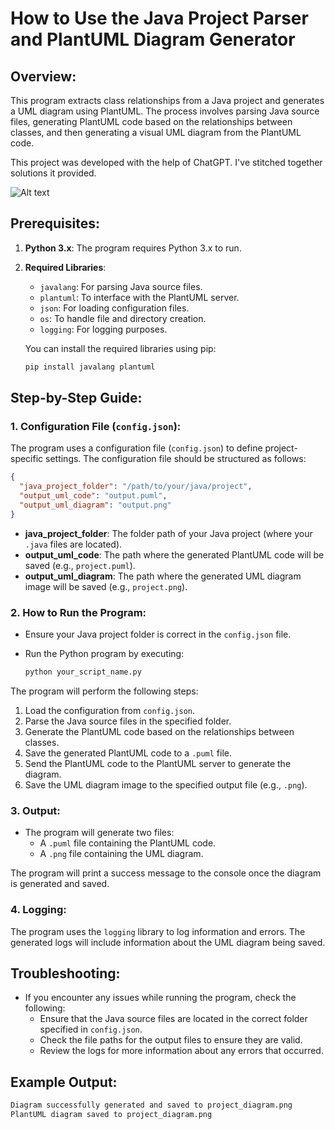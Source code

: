 # How to Use the Java Project Parser and PlantUML Diagram Generator

## Overview:
This program extracts class relationships from a Java project and generates a UML diagram using PlantUML. The process involves parsing Java source files, generating PlantUML code based on the relationships between classes, and then generating a visual UML diagram from the PlantUML code.

This project was developed with the help of ChatGPT.
I've stitched together solutions it provided.

![Alt text](https://user-images.githubusercontent.com/yourusername/yourimage.png)

## Prerequisites:
1. **Python 3.x**: The program requires Python 3.x to run.
2. **Required Libraries**:
   - `javalang`: For parsing Java source files.
   - `plantuml`: To interface with the PlantUML server.
   - `json`: For loading configuration files.
   - `os`: To handle file and directory creation.
   - `logging`: For logging purposes.

   You can install the required libraries using pip:

   ```bash
   pip install javalang plantuml
   ```

## Step-by-Step Guide:

### 1. Configuration File (`config.json`):
The program uses a configuration file (`config.json`) to define project-specific settings. The configuration file should be structured as follows:

```json
{
  "java_project_folder": "/path/to/your/java/project",
  "output_uml_code": "output.puml",
  "output_uml_diagram": "output.png"
}
```

   - **java_project_folder**: The folder path of your Java project (where your `.java` files are located).
   - **output_uml_code**: The path where the generated PlantUML code will be saved (e.g., `project.puml`).
   - **output_uml_diagram**: The path where the generated UML diagram image will be saved (e.g., `project.png`).

### 2. How to Run the Program:
   - Ensure your Java project folder is correct in the `config.json` file.
   - Run the Python program by executing:

     ```bash
     python your_script_name.py
     ```

   The program will perform the following steps:
   1. Load the configuration from `config.json`.
   2. Parse the Java source files in the specified folder.
   3. Generate the PlantUML code based on the relationships between classes.
   4. Save the generated PlantUML code to a `.puml` file.
   5. Send the PlantUML code to the PlantUML server to generate the diagram.
   6. Save the UML diagram image to the specified output file (e.g., `.png`).

### 3. Output:
   - The program will generate two files:
     - A `.puml` file containing the PlantUML code.
     - A `.png` file containing the UML diagram.

   The program will print a success message to the console once the diagram is generated and saved.

### 4. Logging:
   The program uses the `logging` library to log information and errors. The generated logs will include information about the UML diagram being saved.

## Troubleshooting:
- If you encounter any issues while running the program, check the following:
  - Ensure that the Java source files are located in the correct folder specified in `config.json`.
  - Check the file paths for the output files to ensure they are valid.
  - Review the logs for more information about any errors that occurred.

## Example Output:

```bash
Diagram successfully generated and saved to project_diagram.png
PlantUML diagram saved to project_diagram.png
```
